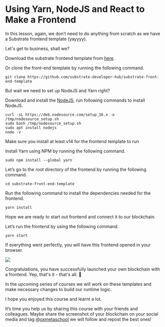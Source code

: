 # Using Yarn, NodeJS and React to Make a Frontend

In this lesson, again, we don’t need to do anything from scratch as we have a Substrate frontend template (yayyyy).

Let's get to business, shall we?

Download the substrate frontend template from [here](https://github.com/substrate-developer-hub/substrate-front-end-template).

Or clone the front-end template by running the following command.

```
git clone https://github.com/substrate-developer-hub/substrate-front-end-template
```

But wait we need to set up NodeJS and Yarn right?

Download and install the [NodeJS](https://nodejs.org/), run following commands to install NodeJS.

```
curl -sL https://deb.nodesource.com/setup_16.x -o /tmp/nodesource_setup.sh
sudo bash /tmp/nodesource_setup.sh
sudo apt install nodejs
node -v
```

Make sure you install at least v14 for the frontend template to run

Install Yarn using NPM by running the following command.

```
sudo npm install --global yarn
```

Let’s go to the root directory of the frontend by running the following command.

```
cd substrate-front-end-template
```

Run the following command to install the dependencies needed for the frontend.

```
yarn install
```

Hope we are ready to start out frontend and connect it to our blockchain.

Let’s run the frontend by using the following command.

```
yarn start
```

If everything went perfectly, you will have this frontend opened in your browser.

![](https://lh5.googleusercontent.com/rINjA0PvxGPnOTqRZ5Bcw1LPAKry3FNVmbVPT2kTk8pd_osseGECHNRk39bixHU15Sjz6bB0wLfbwMlAbOMd57YpB5L-WAJDqEkI34k1Ha6PfWOYp_xzxl5RQ5mkltLh-e0QVjWyr-4Szq4oYMUj4Uw9IIo25G2K7MTMFajH2pDDDGZy3RK0eOmOOSW_Lw)

Congratulations, you have successfully launched your own blockchain with a frontend. Yep, that's it - that's all. 🥳

In the upcoming series of courses we will work on these templates and make necessary changes to build our runtime logic.

I hope you enjoyed this course and learnt a lot.

It’s time you help us by sharing this course with your friends and colleagues. Maybe share the screenshot of your blockchain on your social media and tag @[oxmetaschool](https://twitter.com/0xmetaschool) we will follow and repost the best ones!
